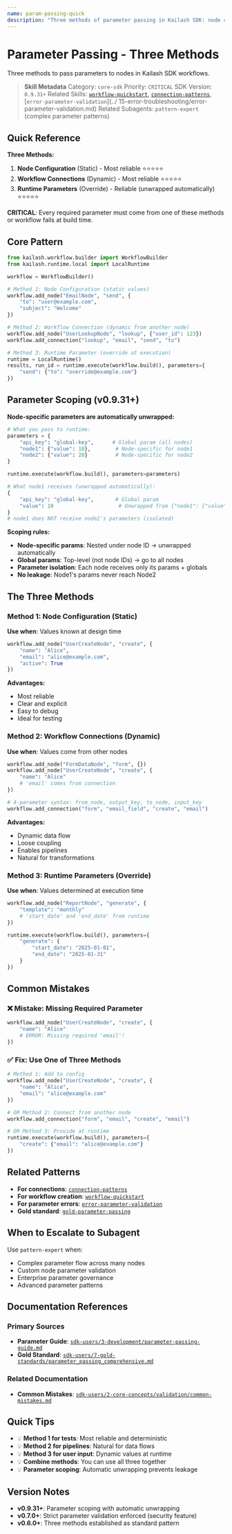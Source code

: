 ```yaml
---
name: param-passing-quick
description: "Three methods of parameter passing in Kailash SDK: node configuration, workflow connections, and runtime parameters. Use when asking 'parameter passing', 'pass parameters', 'runtime parameters', 'node config', 'how to pass data', '3 methods', 'parameter methods', 'node parameters', or 'workflow parameters'."
---
```


# Parameter Passing - Three Methods

Three methods to pass parameters to nodes in Kailash SDK workflows.

> **Skill Metadata**
> Category: `core-sdk`
> Priority: `CRITICAL`
> SDK Version: `0.9.31+`
> Related Skills: [`workflow-quickstart`](workflow-quickstart.md), [`connection-patterns`](connection-patterns.md), [`error-parameter-validation`](../ 15-error-troubleshooting/error-parameter-validation.md)
> Related Subagents: `pattern-expert` (complex parameter patterns)

## Quick Reference

**Three Methods:**
1. **Node Configuration** (Static) - Most reliable ⭐⭐⭐⭐⭐
2. **Workflow Connections** (Dynamic) - Most reliable ⭐⭐⭐⭐⭐
3. **Runtime Parameters** (Override) - Reliable (unwrapped automatically) ⭐⭐⭐⭐⭐

**CRITICAL**: Every required parameter must come from one of these methods or workflow fails at build time.

## Core Pattern

```python
from kailash.workflow.builder import WorkflowBuilder
from kailash.runtime.local import LocalRuntime

workflow = WorkflowBuilder()

# Method 1: Node Configuration (static values)
workflow.add_node("EmailNode", "send", {
    "to": "user@example.com",
    "subject": "Welcome"
})

# Method 2: Workflow Connection (dynamic from another node)
workflow.add_node("UserLookupNode", "lookup", {"user_id": 123})
workflow.add_connection("lookup", "email", "send", "to")

# Method 3: Runtime Parameter (override at execution)
runtime = LocalRuntime()
results, run_id = runtime.execute(workflow.build(), parameters={
    "send": {"to": "override@example.com"}
})
```

## Parameter Scoping (v0.9.31+)

**Node-specific parameters are automatically unwrapped:**

```python
# What you pass to runtime:
parameters = {
    "api_key": "global-key",      # Global param (all nodes)
    "node1": {"value": 10},        # Node-specific for node1
    "node2": {"value": 20}         # Node-specific for node2
}

runtime.execute(workflow.build(), parameters=parameters)

# What node1 receives (unwrapped automatically):
{
    "api_key": "global-key",       # Global param
    "value": 10                     # Unwrapped from {"node1": {"value": 10}}
}
# node1 does NOT receive node2's parameters (isolated)
```

**Scoping rules:**
- **Node-specific params**: Nested under node ID → unwrapped automatically
- **Global params**: Top-level (not node IDs) → go to all nodes
- **Parameter isolation**: Each node receives only its params + globals
- **No leakage**: Node1's params never reach Node2

## The Three Methods

### Method 1: Node Configuration (Static)
**Use when**: Values known at design time

```python
workflow.add_node("UserCreateNode", "create", {
    "name": "Alice",
    "email": "alice@example.com",
    "active": True
})
```

**Advantages:**
- Most reliable
- Clear and explicit
- Easy to debug
- Ideal for testing

### Method 2: Workflow Connections (Dynamic)
**Use when**: Values come from other nodes

```python
workflow.add_node("FormDataNode", "form", {})
workflow.add_node("UserCreateNode", "create", {
    "name": "Alice"
    # 'email' comes from connection
})

# 4-parameter syntax: from_node, output_key, to_node, input_key
workflow.add_connection("form", "email_field", "create", "email")
```

**Advantages:**
- Dynamic data flow
- Loose coupling
- Enables pipelines
- Natural for transformations

### Method 3: Runtime Parameters (Override)
**Use when**: Values determined at execution time

```python
workflow.add_node("ReportNode", "generate", {
    "template": "monthly"
    # 'start_date' and 'end_date' from runtime
})

runtime.execute(workflow.build(), parameters={
    "generate": {
        "start_date": "2025-01-01",
        "end_date": "2025-01-31"
    }
})
```

## Common Mistakes

### ❌ Mistake: Missing Required Parameter
```python
workflow.add_node("UserCreateNode", "create", {
    "name": "Alice"
    # ERROR: Missing required 'email'!
})
```

### ✅ Fix: Use One of Three Methods
```python
# Method 1: Add to config
workflow.add_node("UserCreateNode", "create", {
    "name": "Alice",
    "email": "alice@example.com"
})

# OR Method 2: Connect from another node
workflow.add_connection("form", "email", "create", "email")

# OR Method 3: Provide at runtime
runtime.execute(workflow.build(), parameters={
    "create": {"email": "alice@example.com"}
})
```

## Related Patterns

- **For connections**: [`connection-patterns`](connection-patterns.md)
- **For workflow creation**: [`workflow-quickstart`](workflow-quickstart.md)
- **For parameter errors**: [`error-parameter-validation`](../15-error-troubleshooting/error-parameter-validation.md)
- **Gold standard**: [`gold-parameter-passing`](../17-gold-standards/gold-parameter-passing.md)

## When to Escalate to Subagent

Use `pattern-expert` when:
- Complex parameter flow across many nodes
- Custom node parameter validation
- Enterprise parameter governance
- Advanced parameter patterns

## Documentation References

### Primary Sources
- **Parameter Guide**: [`sdk-users/3-development/parameter-passing-guide.md`](../../../sdk-users/3-development/parameter-passing-guide.md)
- **Gold Standard**: [`sdk-users/7-gold-standards/parameter_passing_comprehensive.md`](../../../sdk-users/7-gold-standards/parameter_passing_comprehensive.md)

### Related Documentation
- **Common Mistakes**: [`sdk-users/2-core-concepts/validation/common-mistakes.md`](../../../sdk-users/2-core-concepts/validation/common-mistakes.md)

## Quick Tips

- 💡 **Method 1 for tests**: Most reliable and deterministic
- 💡 **Method 2 for pipelines**: Natural for data flows
- 💡 **Method 3 for user input**: Dynamic values at runtime
- 💡 **Combine methods**: You can use all three together
- 💡 **Parameter scoping**: Automatic unwrapping prevents leakage

## Version Notes

- **v0.9.31+**: Parameter scoping with automatic unwrapping
- **v0.7.0+**: Strict parameter validation enforced (security feature)
- **v0.6.0+**: Three methods established as standard pattern

<!-- Trigger Keywords: parameter passing, pass parameters, runtime parameters, node config, how to pass data, 3 methods, parameter methods, node parameters, workflow parameters, parameter flow, provide parameters, parameter scoping, unwrap parameters -->
